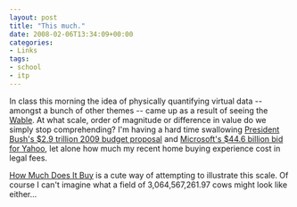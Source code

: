 ```yaml
---
layout: post
title: "This much."
date: 2008-02-06T13:34:09+00:00
categories:
- Links
tags:
- school
- itp
---
```

In class this morning the idea of physically quantifying virtual data -- amongst a bunch of other themes -- came up as a result of seeing the [Wable][wable]. At what scale, order of magnitude or difference in value do we simply stop comprehending? I'm having a hard time swallowing [President Bush's $2.9 trillion 2009 budget proposal][budget] and [Microsoft's $44.6 billion bid for Yahoo][yahoo], let alone how much my recent home buying experience cost in legal fees.

[How Much Does It Buy][howmuch] is a cute way of attempting to illustrate this scale. Of course I can't imagine what a field of 3,064,567,261.97 cows might look like either...

[wable]: http://www.physicalinteractionlab.com/projects/wable
[howmuch]: http://www.howmuchdoesitbuy.com/
[budget]: http://www.whitehouse.gov/omb/budget/
[yahoo]: http://dealbook.blogs.nytimes.com/category/microsofts-yahoo-bid/
